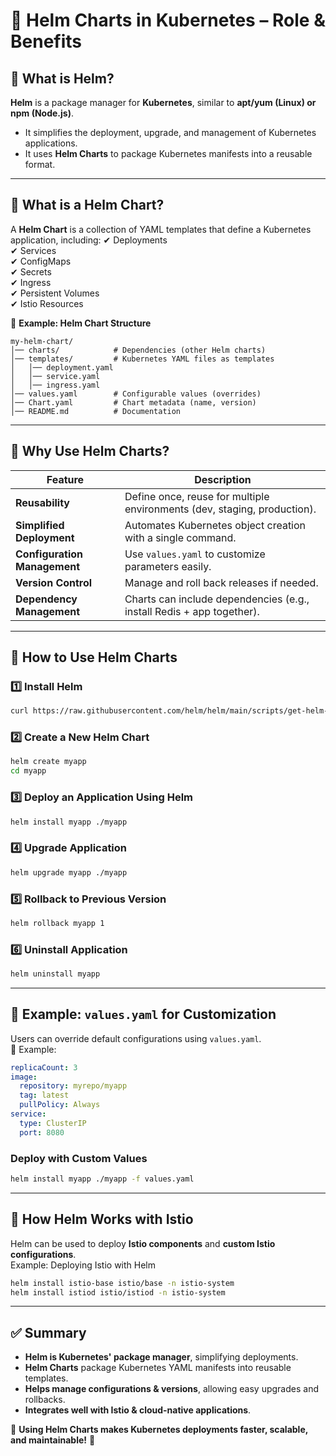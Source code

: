 # **🔹 Helm Charts in Kubernetes – Role & Benefits**

## **📌 What is Helm?**
**Helm** is a package manager for **Kubernetes**, similar to **apt/yum (Linux) or npm (Node.js)**.
- It simplifies the deployment, upgrade, and management of Kubernetes applications.
- It uses **Helm Charts** to package Kubernetes manifests into a reusable format.

---

## **📌 What is a Helm Chart?**
A **Helm Chart** is a collection of YAML templates that define a Kubernetes application, including:
✔ Deployments  
✔ Services  
✔ ConfigMaps  
✔ Secrets  
✔ Ingress  
✔ Persistent Volumes  
✔ Istio Resources

📌 **Example: Helm Chart Structure**
```
my-helm-chart/
│── charts/            # Dependencies (other Helm charts)
│── templates/         # Kubernetes YAML files as templates
│   │── deployment.yaml
│   │── service.yaml
│   │── ingress.yaml
│── values.yaml        # Configurable values (overrides)
│── Chart.yaml         # Chart metadata (name, version)
│── README.md          # Documentation
```

---

## **📌 Why Use Helm Charts?**
| **Feature**          | **Description** |
|----------------------|----------------|
| **Reusability**      | Define once, reuse for multiple environments (dev, staging, production). |
| **Simplified Deployment** | Automates Kubernetes object creation with a single command. |
| **Configuration Management** | Use `values.yaml` to customize parameters easily. |
| **Version Control**  | Manage and roll back releases if needed. |
| **Dependency Management** | Charts can include dependencies (e.g., install Redis + app together). |

---

## **📌 How to Use Helm Charts**
### **1️⃣ Install Helm**
```sh
curl https://raw.githubusercontent.com/helm/helm/main/scripts/get-helm-3 | bash
```

### **2️⃣ Create a New Helm Chart**
```sh
helm create myapp
cd myapp
```

### **3️⃣ Deploy an Application Using Helm**
```sh
helm install myapp ./myapp
```

### **4️⃣ Upgrade Application**
```sh
helm upgrade myapp ./myapp
```

### **5️⃣ Rollback to Previous Version**
```sh
helm rollback myapp 1
```

### **6️⃣ Uninstall Application**
```sh
helm uninstall myapp
```

---

## **📌 Example: `values.yaml` for Customization**
Users can override default configurations using `values.yaml`.  
📌 Example:
```yaml
replicaCount: 3
image:
  repository: myrepo/myapp
  tag: latest
  pullPolicy: Always
service:
  type: ClusterIP
  port: 8080
```

### **Deploy with Custom Values**
```sh
helm install myapp ./myapp -f values.yaml
```

---

## **📌 How Helm Works with Istio**
Helm can be used to deploy **Istio components** and **custom Istio configurations**.  
Example: Deploying Istio with Helm
```sh
helm install istio-base istio/base -n istio-system
helm install istiod istio/istiod -n istio-system
```

---

## **✅ Summary**
- **Helm is Kubernetes' package manager**, simplifying deployments.
- **Helm Charts** package Kubernetes YAML manifests into reusable templates.
- **Helps manage configurations & versions**, allowing easy upgrades and rollbacks.
- **Integrates well with Istio & cloud-native applications**.

🚀 **Using Helm Charts makes Kubernetes deployments faster, scalable, and maintainable!** 🚀